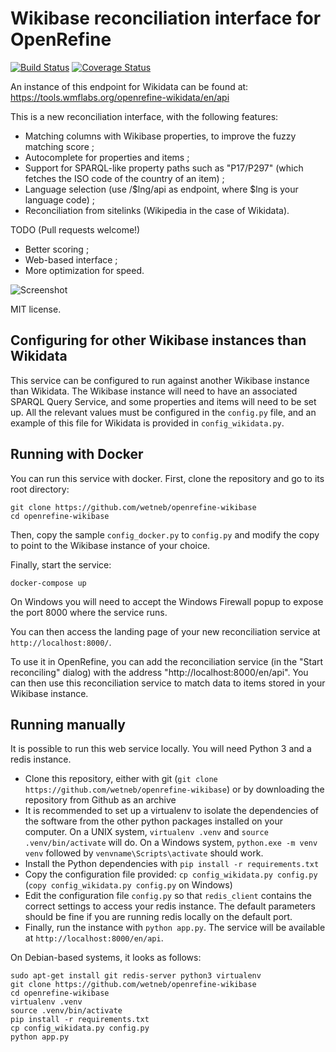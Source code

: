 Wikibase reconciliation interface for OpenRefine 
================================================
[![Build Status](https://travis-ci.org/wetneb/openrefine-wikibase.svg?branch=master)](https://travis-ci.org/wetneb/openrefine-wikibase) [![Coverage Status](https://coveralls.io/repos/github/wetneb/openrefine-wikidata/badge.svg?branch=master)](https://coveralls.io/github/wetneb/openrefine-wikidata?branch=master)

An instance of this endpoint for Wikidata can be found at:
https://tools.wmflabs.org/openrefine-wikidata/en/api

This is a new reconciliation interface, with the following features:
* Matching columns with Wikibase properties, to improve the fuzzy
  matching score ;
* Autocomplete for properties and items ;
* Support for SPARQL-like property paths such as "P17/P297" (which fetches the ISO code of the country of an item) ;
* Language selection (use /$lng/api as endpoint, where $lng is your
  language code) ;
* Reconciliation from sitelinks (Wikipedia in the case of Wikidata).

TODO (Pull requests welcome!)
* Better scoring ;
* Web-based interface ;
* More optimization for speed.

![Screenshot](https://tools.wmflabs.org/openrefine-wikidata/static/screenshot_items.png)

MIT license.

Configuring for other Wikibase instances than Wikidata
------------------------------------------------------

This service can be configured to run against another Wikibase instance than Wikidata. The Wikibase instance will need to have an associated SPARQL Query Service, and some properties and items will need to be set up. All the relevant values must be configured in the `config.py` file, and an example of this file for Wikidata is provided in `config_wikidata.py`.

Running with Docker
-------------------

You can run this service with docker. First, clone the repository and go to its root directory:

```
git clone https://github.com/wetneb/openrefine-wikibase
cd openrefine-wikibase
```

Then, copy the sample `config_docker.py` to `config.py` and modify the copy to point to the Wikibase instance of your choice.

Finally, start the service:
```
docker-compose up
```

On Windows you will need to accept the Windows Firewall popup to expose the port 8000 where the service runs.

You can then access the landing page of your new reconciliation service at `http://localhost:8000/`.

To use it in OpenRefine, you can add the reconciliation service (in the "Start reconciling" dialog) with the address "http://localhost:8000/en/api". You can then use this reconciliation service to match data to items stored in your Wikibase instance.

Running manually
----------------

It is possible to run this web service locally. You will need Python 3 and a redis instance.

* Clone this repository, either with git (`git clone https://github.com/wetneb/openrefine-wikibase`) or by downloading the repository from Github as an archive
* It is recommended to set up a virtualenv to isolate the dependencies of the software from the other python packages installed on your computer. On a UNIX system, `virtualenv .venv` and `source .venv/bin/activate` will do. On a Windows system, `python.exe
  -m venv venv` followed by `venvname\Scripts\activate` should work.
* Install the Python dependencies with `pip install -r requirements.txt`
* Copy the configuration file provided: `cp config_wikidata.py config.py` (`copy config_wikidata.py config.py` on Windows)
* Edit the configuration file `config.py` so that `redis_client` contains the correct settings to access your redis instance. The default parameters should be fine if you are running redis locally on the default port.
* Finally, run the instance with `python app.py`. The service will be available at `http://localhost:8000/en/api`.


On Debian-based systems, it looks as follows:
```
sudo apt-get install git redis-server python3 virtualenv
git clone https://github.com/wetneb/openrefine-wikibase
cd openrefine-wikibase
virtualenv .venv
source .venv/bin/activate
pip install -r requirements.txt
cp config_wikidata.py config.py
python app.py
```


